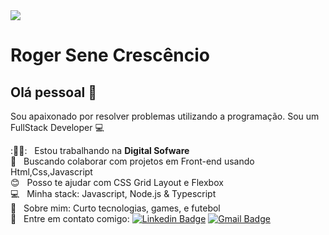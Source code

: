 
<img width="auto" src="https://cdn.discordapp.com/attachments/694609874197151754/813851700011335730/NLW04_pack_divulgacao_-_Github.png">

# Roger Sene Crescêncio

## Olá pessoal 👋
Sou apaixonado por resolver problemas utilizando a programação.
Sou um FullStack Developer :computer:

 :👨‍💻:  &nbsp; Estou trabalhando na **Digital Sofware**
 <br/> :blue_heart: &nbsp; Buscando colaborar com projetos em Front-end usando Html,Css,Javascript
 <br/> :blush: &nbsp; Posso te ajudar com CSS Grid Layout e Flexbox
 <br/> :computer: &nbsp; Minha stack: Javascript, Node.js & Typescript
 <br/> 💬  &nbsp; Sobre mim: Curto tecnologias, games, e futebol 
 <br/> :email: &nbsp; Entre em contato comigo: [![Linkedin Badge](https://img.shields.io/badge/-RogerSene-blue?style=flat-square&logo=Linkedin&logoColor=white&link=https://www.linkedin.com/in/roger-sene-crescencio-6a6925184/)](https://www.linkedin.com/in/roger-sene-crescencio-6a6925184/)
[![Gmail Badge](https://img.shields.io/badge/-rogersenefaria@gmail.com-c14438?style=flat-square&logo=Gmail&logoColor=white&link=mailto:rogersenefaria@gmail.com)](mailto:rogersenefaria@gmail.com)

